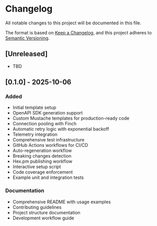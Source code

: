 # Changelog

All notable changes to this project will be documented in this file.

The format is based on [Keep a Changelog](https://keepachangelog.com/en/1.0.0/),
and this project adheres to [Semantic Versioning](https://semver.org/spec/v2.0.0.html).

## [Unreleased]

- TBD

## [0.1.0] - 2025-10-06

### Added
- Initial template setup
- OpenAPI SDK generation support
- Custom Mustache templates for production-ready code
- Connection pooling with Finch
- Automatic retry logic with exponential backoff
- Telemetry integration
- Comprehensive test infrastructure
- GitHub Actions workflows for CI/CD
- Auto-regeneration workflow
- Breaking changes detection
- Hex.pm publishing workflow
- Interactive setup script
- Code coverage enforcement
- Example unit and integration tests

### Documentation
- Comprehensive README with usage examples
- Contributing guidelines
- Project structure documentation
- Development workflow guide
